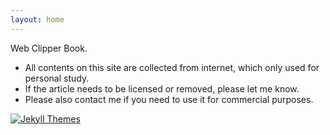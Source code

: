 ```yaml
---
layout: home
---
```


Web Clipper Book.

- All contents on this site are collected from internet, which only used for personal study.
- If the article needs to be licensed or removed, please let me know.
- Please also contact me if you need to use it for commercial purposes.


[![Jekyll Themes](https://img.shields.io/badge/featured%20on-JekyllThemes-red.svg)](https://jekyll-themes.com/jekyll-gitbook/)
